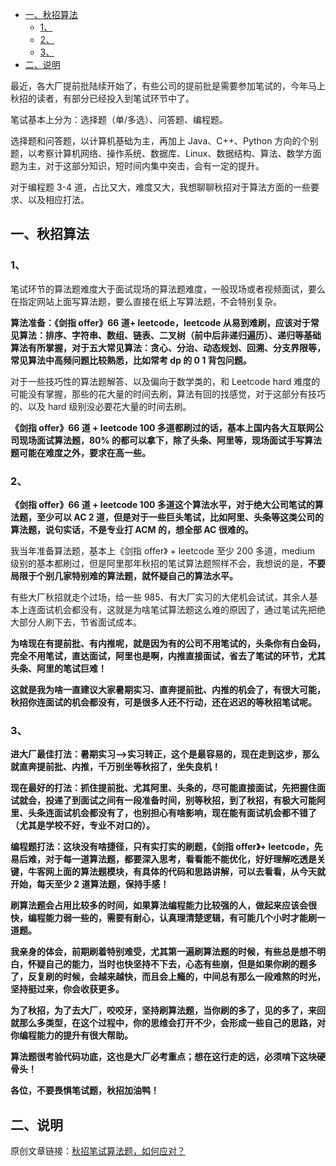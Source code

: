 - [一、秋招算法](#一秋招算法)
  - [1、](#1)
  - [2、](#2)
  - [3、](#3)
- [二、说明](#二说明)

最近，各大厂提前批陆续开始了，有些公司的提前批是需要参加笔试的，今年马上秋招的读者，有部分已经投入到笔试环节中了。

笔试基本上分为：选择题（单/多选）、问答题、编程题。

选择题和问答题，以计算机基础为主，再加上 Java、C++、Python 方向的个别题，以考察计算机网络、操作系统、数据库、Linux、数据结构、算法、数学方面题为主，对于这部分知识，短时间内集中突击，会有一定的提升。

对于编程题 3-4 道，占比又大，难度又大，我想聊聊秋招对于算法方面的一些要求、以及相应打法。

## 一、秋招算法

### 1、

笔试环节的算法题难度大于面试现场的算法题难度，一般现场或者视频面试，要么在指定网站上面写算法题，要么直接在纸上写算法题，不会特别复杂。

**算法准备：《剑指 offer》66 道+ leetcode，leetcode 从易到难刷，应该对于常见算法：排序、字符串、数组、链表、二叉树（前中后非递归遍历）、递归等基础算法有所掌握，对于五大常见算法：贪心、分治、动态规划、回溯、分支界限等，常见算法中高频问题比较熟悉，比如常考 dp 的 0 1 背包问题。**

对于一些技巧性的算法题解答、以及偏向于数学类的，和 Leetcode hard 难度的可能没有掌握，那些的花大量的时间去刷，算法有回的找感觉，对于这部分有技巧的、以及 hard 级别没必要花大量的时间去刷。

**《剑指 offer》66 道 + leetcode 100 多道都刷过的话，基本上国内各大互联网公司现场面试算法题，80% 的都可以拿下，除了头条、阿里等，现场面试手写算法题可能在难度之外，要求在高一些。**

### 2、

**《剑指 offer》66 道 + leetcode 100 多道这个算法水平，对于绝大公司笔试的算法题，至少可以 AC 2 道，但是对于一些巨头笔试，比如阿里、头条等这类公司的算法题，说句实话，不是专业打 ACM 的，想全部 AC 很难的。**

我当年准备算法题，基本上《剑指 offer》 + leetcode 至少 200 多道，medium 级别的基本都刷过，但是阿里那年秋招的笔试算法题照样不会，我想说的是，**不要局限于个别几家特别难的算法题，就怀疑自己的算法水平。**

有些大厂秋招就走个过场，给一些 985、有大厂实习的大佬机会试试，其余人基本上连面试机会都没有，这就是为啥笔试算法题这么难的原因了，通过笔试先把绝大部分人刷下去，节省面试成本。

**为啥现在有提前批、有内推呢，就是因为有的公司不用笔试的，头条你有白金码，完全不用笔试，直达面试，阿里也是啊，内推直接面试，省去了笔试的环节，尤其头条、阿里的笔试巨难！**

**这就是我为啥一直建议大家暑期实习、直奔提前批、内推的机会了，有很大可能，秋招你连面试的机会都没有，可是很多人还不行动，还在迟迟的等秋招笔试呢。**

### 3、

**进大厂最佳打法：暑期实习-->实习转正，这个是最容易的，现在走到这步，那么就直奔提前批、内推，千万别坐等秋招了，坐失良机！**

**现在最好的打法：抓住提前批、尤其阿里、头条的，尽可能直接面试，先把握住面试就会，投递了到面试之间有一段准备时间，别等秋招，到了秋招，有极大可能阿里、头条连面试机会都没有了，也别担心有啥影响，现在能有面试机会都不错了（尤其是学校不好，专业不对口的）。**

**编程题打法：这块没有啥捷径，只有实打实的刷题，《剑指 offer》+ leetcode，先易后难，对于每一道算法题，都要深入思考，看看能不能优化，好好理解吃透是关键，牛客网上面的算法题模块，有具体的代码和思路讲解，可以去看看，从今天就开始，每天至少 2 道算法题，保持手感！**

**刷算法题会占用比较多的时间，如果算法编程能力比较强的人，做起来应该会很快，编程能力弱一些的，需要有耐心，认真理清楚逻辑，有可能几个小时才能刷一道题。**

**我亲身的体会，前期刷着特别难受，尤其第一遍刷算法题的时候，有些总是想不明白，怀疑自己的能力，当时也快坚持不下去，心态有些崩，但是如果你刷的题多了，反复刷的时候，会越来越快，而且会上瘾的，中间总有那么一段难熬的时光，坚持挺过来，你会收获更多。**

**为了秋招，为了去大厂，咬咬牙，坚持刷算法题，当你刷的多了，见的多了，来回就那么多类型，在这个过程中，你的思维会打开不少，会形成一些自己的思路，对你编程能力的提升有很大帮助。**

**算法题很考验代码功底，这也是大厂必考重点；想在这行走的远，必须啃下这块硬骨头！**

**各位，不要畏惧笔试题，秋招加油鸭！**

## 二、说明

原创文章链接：[秋招笔试算法题，如何应对？](https://mp.weixin.qq.com/s?__biz=MzU4MjQ3NzEyNA==&mid=2247484346&idx=1&sn=35c1fc3e49e2b8c164007ef6ce0dcc8b&chksm=fdb6f791cac17e87f77a78a9afacf914b067f8e3cf9e97b91d2d9d0af80fc05d6d5047141320&token=55747187&lang=zh_CN#rd)
